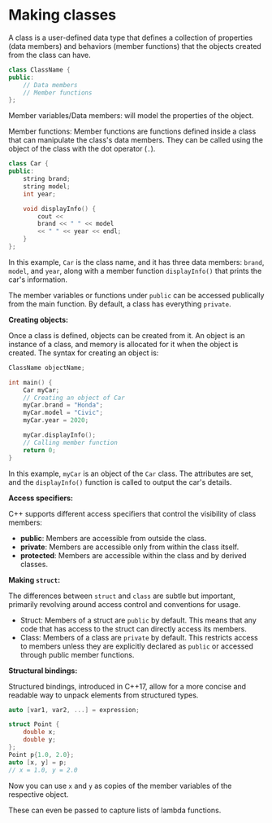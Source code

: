 # Making classes

A class is a user-defined data type that defines a collection of properties (data members) and behaviors (member functions) that the objects created from the class can have.

```cpp
class ClassName {
public:
    // Data members
    // Member functions
};
```

Member variables/Data members: will model the properties of the object.

Member functions: Member functions are functions defined inside a class that can manipulate the class's data members. They can be called using the object of the class with the dot operator (`.`).

```cpp
class Car {
public:
    string brand;
    string model;
    int year;

    void displayInfo() {
        cout << 
        brand << " " << model 
        << " " << year << endl;
    }
};
```

In this example, `Car` is the class name, and it has three data members: `brand`, `model`, and `year`, along with a member function `displayInfo()` that prints the car's information.

The member variables or functions under `public` can be accessed publically from the main function. By default, a class has everything `private`.

 

**Creating objects:**

Once a class is defined, objects can be created from it. An object is an instance of a class, and memory is allocated for it when the object is created. The syntax for creating an object is:

```cpp
ClassName objectName;
```

```cpp
int main() {
    Car myCar; 
    // Creating an object of Car
    myCar.brand = "Honda";
    myCar.model = "Civic";
    myCar.year = 2020;

    myCar.displayInfo(); 
    // Calling member function
    return 0;
}

```

In this example, `myCar` is an object of the `Car` class. The attributes are set, and the `displayInfo()` function is called to output the car's details.

**Access specifiers:**

C++ supports different access specifiers that control the visibility of class members:

- **public**: Members are accessible from outside the class.
- **private**: Members are accessible only from within the class itself.
- **protected**: Members are accessible within the class and by derived classes.

**Making `struct`:** 

The differences between `struct` and `class` are subtle but important, primarily revolving around access control and conventions for usage.

- Struct: Members of a struct are `public` by default. This means that any code that has access to the struct can directly access its members.
- Class: Members of a class are `private` by default. This restricts access to members unless they are explicitly declared as `public` or accessed through public member functions.

**Structural bindings:**

Structured bindings, introduced in C++17, allow for a more concise and readable way to unpack elements from structured types.

```cpp
auto [var1, var2, ...] = expression;
```

```cpp
struct Point {
    double x;
    double y;
};
Point p{1.0, 2.0};
auto [x, y] = p; 
// x = 1.0, y = 2.0
```

Now you can use `x` and `y` as copies of the member variables of the respective object.

These can even be passed to capture lists of lambda functions.
